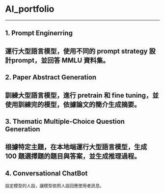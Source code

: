 # AI_portfolio
--- 
## 1. Prompt Enginerring
運行大型語言模型，使用不同的 prompt strategy 設計prompt，並回答 MMLU 資料集。
---
## 2. Paper Abstract Generation
訓練大型語言模型，進行 pretrain 和 fine tuning，並使用訓練完的模型，依據論文的簡介生成摘要。
---
## 3. Thematic Multiple-Choice Question Generation
根據特定主題，在本地端運行大型語言模型，生成 100 題選擇題的題目與答案，並生成推理過程。
---
## 4. Conversational ChatBot
設定模型的人設，讓模型依照人設回應使用者訊息。
